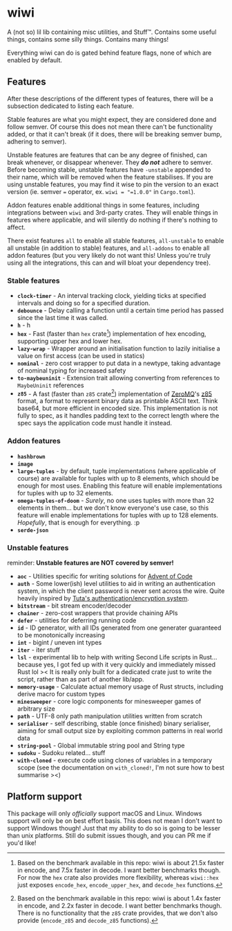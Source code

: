 # wiwi

A (not so) lil lib containing misc utilities, and Stuff™. Contains some useful things, contains some silly things. Contains many things!

Everything wiwi can do is gated behind feature flags, none of which are enabled by default.

## Features

After these descriptions of the different types of features, there will be a subsection dedicated to listing each feature.

Stable features are what you might expect, they are considered done and follow semver. Of course this does not mean there can't be functionality added, or that it can't break (if it does, there will be breaking semver bump, adhering to semver).

Unstable features are features that can be any degree of finished, can break whenever, or disappear whenever. They **_do not_** adhere to semver. Before becoming stable, unstable features have `-unstable` appended to their name, which will be removed when the feature stabilises. If you are using unstable features, you may find it wise to pin the version to an exact version (ie. semver `=` operator, ex. `wiwi = "=1.0.0"` in `Cargo.toml`).

Addon features enable additional things in some features, including integrations between `wiwi` and 3rd-party crates. They will enable things in features where applicable, and will silently do nothing if there's nothing to affect.

There exist features `all` to enable all stable features, `all-unstable` to enable all unstable (in addition to stable) features, and `all-addons` to enable all addon features (but you very likely do not want this! Unless you're truly using all the integrations, this can and will bloat your dependency tree).

### Stable features

- **`clock-timer`** - An interval tracking clock, yielding ticks at specified intervals and doing so for a specified duration.
- **`debounce`** - Delay calling a function until a certain time period has passed since the last time it was called.
- **`h`** - h
- **`hex`** - Fast (faster than `hex` crate[^1]) implementation of hex encoding, supporting upper hex and lower hex.
- **`lazy-wrap`** - Wrapper around an initialisation function to lazily initialise a value on first access (can be used in statics)
- **`nominal`** - zero cost wrapper to put data in a newtype, taking advantage of nominal typing for increased safety
- **`to-maybeuninit`** - Extension trait allowing converting from references to `MaybeUninit` references
- **`z85`** - A fast (faster than `z85` crate[^2]) implementation of [ZeroMQ]'s [z85] format, a format to represent binary data as printable ASCII text. Think base64, but more efficient in encoded size. This implementation is not fully to spec, as it handles padding text to the correct length where the spec says the application code must handle it instead.

### Addon features

- **`hashbrown`**
- **`image`**
- **`large-tuples`** - by default, tuple implementations (where applicable of course) are available for tuples with up to 8 elements, which should be enough for most uses. Enabling this feature will enable implementations for tuples with up to 32 elements.
- **`omega-tuples-of-doom`** - _Surely_, no one uses tuples with more than 32 elements in them... but we don't know everyone's use case, so this feature will enable implementations for tuples with up to 128 elements. _Hopefully_, that is enough for everything. :p
- **`serde-json`**

### Unstable features

reminder: **Unstable features are NOT covered by semver!**

- **`aoc`** - Utilities specific for writing solutions for [Advent of Code](https://adventofcode.com)
- **`auth`** - Some lower(ish) level utilities to aid in writing an authentication system, in which the client password is never sent across the wire. Quite heavily inspired by [Tuta's authentication/encryption system](https://tuta.com/nl/encryption).
- **`bitstream`** - bit stream encoder/decoder
- **`chainer`** - zero-cost wrappers that provide chaining APIs
- **`defer`** - utilities for deferring running code
- **`id`** - ID generator, with all IDs generated from one generater guaranteed to be monotonically increasing
- **`int`** - bigint / uneven int types
- **`iter`** - iter stuff
- **`lsl`** - experimental lib to help with writing Second Life scripts in Rust... because yes, I got fed up with it very quickly and immediately missed Rust lol >< It is really only built for a dedicated crate just to write the script, rather than as part of another lib/app.
- **`memory-usage`** - Calculate actual memory usage of Rust structs, including derive macro for custom types
- **`minesweeper`** - core logic components for minesweeper games of arbitrary size
- **`path`** - UTF-8 only path manipulation utilities written from scratch
- **`serialiser`** - self describing, stable (once finished) binary serialiser, aiming for small output size by exploiting common patterns in real world data
- **`string-pool`** - Global immutable string pool and String type
- **`sudoku`** - Sudoku related... stuff
- **`with-cloned`** - execute code using clones of variables in a temporary scope (see the documentation on `with_cloned!`, I'm not sure how to best summarise ><)

## Platform support

This package will only _officially_ support macOS and Linux. Windows support will only be on best effort basis. This does not mean I don't want to support Windows though! Just that my ability to do so is going to be lesser than unix platforms. Still do submit issues though, and you can PR me if you'd like!

[zeromq]: https://zeromq.org
[z85]: https://rfc.zeromq.org/spec/32

[^1]: Based on the benchmark available in this repo: wiwi is about 21.5x faster in encode, and 7.5x faster in decode. I want better benchmarks though. For now the `hex` crate also provides more flexibility, whereas `wiwi::hex` just exposes `encode_hex`, `encode_upper_hex`, and `decode_hex` functions.
[^2]: Based on the benchmark available in this repo: wiwi is about 1.4x faster in encode, and 2.2x faster in decode. I want better benchmarks though. There is no functionality that the `z85` crate provides, that we don't also provide (`encode_z85` and `decode_z85` functions).
